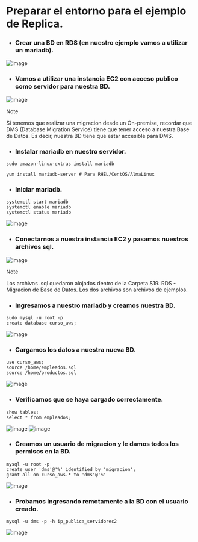 # Preparar el entorno para el ejemplo de Replica.
- ### Crear una BD en RDS (en nuestro ejemplo vamos a utilizar un mariadb).
![image](https://github.com/user-attachments/assets/7d6a8ab8-5064-436f-893e-b4bc3683f598)

- ### Vamos a utilizar una instancia EC2 con acceso publico como servidor para nuestra BD.
![image](https://github.com/user-attachments/assets/18db2a5d-f47a-43f1-8de2-6144dac93612)

> [!NOTE]
> Si tenemos que realizar una migracion desde un On-premise, recordar que DMS (Database Migration Service) tiene que tener acceso a nuestra Base de Datos.
> Es decir, nuestra BD tiene que estar accesible para DMS.

- ### Instalar mariadb en nuestro servidor.
```
sudo amazon-linux-extras install mariadb
```
```
yum install mariadb-server # Para RHEL/CentOS/AlmaLinux
```

- ### Iniciar mariadb.
```
systemctl start mariadb
systemctl enable mariadb
systemctl status mariadb
```
![image](https://github.com/user-attachments/assets/437243cd-1012-46b6-8a79-baa93bece0e5)


- ### Conectarnos a nuestra instancia EC2 y pasamos nuestros archivos sql.
![image](https://github.com/user-attachments/assets/7cf508ab-6db1-42fd-9191-b62458631a8a)

> [!NOTE]
> Los archivos .sql quedaron alojados dentro de la Carpeta S19: RDS - Migracion de Base de Datos.
> Los dos archivos son archivos de ejemplos.

- ### Ingresamos a nuestro mariadb y creamos nuestra BD.
```
sudo mysql -u root -p
create database curso_aws;
```
![image](https://github.com/user-attachments/assets/400b9550-a321-4865-b1ac-fe108da3896e)

- ### Cargamos los datos a nuestra nueva BD.
```
use curso_aws;
source /home/empleados.sql
source /home/productos.sql
```
![image](https://github.com/user-attachments/assets/9fc5aeb4-453e-4c55-a71b-ca8b03ae6628)

- ### Verificamos que se haya cargado correctamente.
```
show tables;
select * from empleados;
```
![image](https://github.com/user-attachments/assets/3d969a68-14e9-49ec-a7bf-da9af7b7864d)
![image](https://github.com/user-attachments/assets/3afe9f26-36f7-40b7-bcab-9e7eec10dc27)

- ### Creamos un usuario de migracion y le damos todos los permisos en la BD.
```
mysql -u root -p
create user 'dms'@'%' identified by 'migracion';
grant all on curso_aws.* to 'dms'@'%'
```
![image](https://github.com/user-attachments/assets/f6f8b657-b89a-490b-8260-39f6e4135562)

- ### Probamos ingresando remotamente a la BD con el usuario creado.
```
mysql -u dms -p -h ip_publica_servidorec2
```
![image](https://github.com/user-attachments/assets/49f58110-0a33-432f-b41a-145968daecc4)
